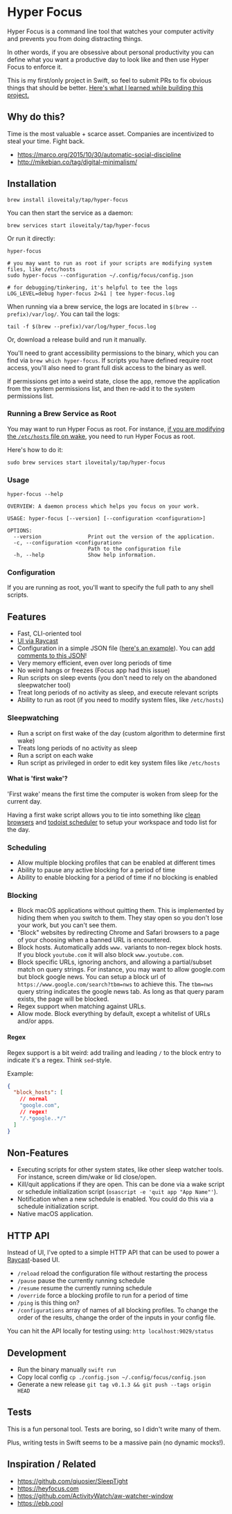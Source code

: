 # Hyper Focus

Hyper Focus is a command line tool that watches your computer activity and prevents you from doing distracting things.

In other words, if you are obsessive about personal productivity you can define what you want a productive day to look like and then use Hyper Focus to enforce it.

This is my first/only project in Swift, so feel to submit PRs to fix obvious things that should be better. [Here's what I learned while building this project.](http://mikebian.co/learning-swift-development-for-macos-by-building-a-website-blocker/)

## Why do this?

Time is the most valuable + scarce asset. Companies are incentivized to steal your time. Fight back.

- https://marco.org/2015/10/30/automatic-social-discipline
- http://mikebian.co/tag/digital-minimalism/

## Installation

```shell
brew install iloveitaly/tap/hyper-focus
```

You can then start the service as a daemon:

```shell
brew services start iloveitaly/tap/hyper-focus
```

Or run it directly:

```shell
hyper-focus

# you may want to run as root if your scripts are modifying system files, like /etc/hosts
sudo hyper-focus --configuration ~/.config/focus/config.json

# for debugging/tinkering, it's helpful to tee the logs
LOG_LEVEL=debug hyper-focus 2>&1 | tee hyper-focus.log
```

When running via a brew service, the logs are located in `$(brew --prefix)/var/log/`. You can tail the logs:

```shell
tail -f $(brew --prefix)/var/log/hyper_focus.log
```

Or, download a release build and run it manually.

You'll need to grant accessibility permissions to the binary, which you can find via `brew which hyper-focus`. If scripts you have defined require root access, you'll also need to grant full disk access to the binary as well.

If permissions get into a weird state, close the app, remove the application from the system permissions list, and then re-add it to the system permissions list.

### Running a Brew Service as Root

You may want to run Hyper Focus as root. For instance, [if you are modifying the `/etc/hosts` file on wake](https://github.com/iloveitaly/dotfiles/blob/7209676edb8417436bf9e56f1137a0b23bfadf76/.config/focus/wake.sh#L23),
you need to run Hyper Focus as root.

Here's how to do it:

```shell
sudo brew services start iloveitaly/tap/hyper-focus
```

<!--
Couple notes:

- Notification language when starting the process via brew is confusing

- Start the non-root service using `brew services start hyper-focus`
- Copy the existing plist `cat ~/Library/LaunchAgents/homebrew.mxcl.hyper-focus.plist | pbcopy`
- Stop the non-root service `brew services stop hyper-focus`
- Create the root service `sudo sh -c "pbpaste > /Library/LaunchDaemons/homebrew.mxcl.hyper-focus.plist"`
- Start the process as root `sudo launchctl load -w /Library/LaunchDaemons/homebrew.mxcl.hyper-focus.plist`

Here's a script:

```shell
brew services start hyper-focus
cat ~/Library/LaunchAgents/homebrew.mxcl.hyper-focus.plist | pbcopy
brew services stop hyper-focus

sudo sh -c "pbpaste > /Library/LaunchDaemons/homebrew.mxcl.hyper-focus.plist"
sudo launchctl load -w /Library/LaunchDaemons/homebrew.mxcl.hyper-focus.plist
```

To unload

```shell
sudo launchctl unload /Library/LaunchDaemons/homebrew.mxcl.hyper-focus.plist
```
-->

<!--
(TODO: still need to ensure that this works on restart, since it seems to do the same operation as `sudo brew services ...`)
(TODO: note about permissions, needing to remove logfiles, when switching between non-root and root)
TODO add something about the full disk permissions and accessibility permissions
(TODO I think we can remove this when https://github.com/Homebrew/homebrew-services/issues/554 is resolved)
-->

### Usage

```shell
hyper-focus --help

OVERVIEW: A daemon process which helps you focus on your work.

USAGE: hyper-focus [--version] [--configuration <configuration>]

OPTIONS:
  --version               Print out the version of the application.
  -c, --configuration <configuration>
                          Path to the configuration file
  -h, --help              Show help information.
```

### Configuration

If you are running as root, you'll want to specify the full path to any shell scripts.

## Features

- Fast, CLI-oriented tool
- [UI via Raycast](https://www.raycast.com/iloveitaly/hyper-focus)
- Configuration in a simple JSON file ([here's an example](https://github.com/iloveitaly/dotfiles/blob/master/.config/focus/config.json)). You can [add comments to this JSON](https://json5.org)!
- Very memory efficient, even over long periods of time
- No weird hangs or freezes (Focus app had this issue)
- Run scripts on sleep events (you don't need to rely on the abandoned sleepwatcher tool)
- Treat long periods of no activity as sleep, and execute relevant scripts
- Ability to run as root (if you need to modify system files, like `/etc/hosts`)

### Sleepwatching

- Run a script on first wake of the day (custom algorithm to determine first wake)
- Treats long periods of no activity as sleep
- Run a script on each wake
- Run script as privileged in order to edit key system files like `/etc/hosts`

#### What is 'first wake'?

'First wake' means the first time the computer is woken from sleep for the current day.

Having a first wake script allows you to tie into something like [clean browsers](https://github.com/iloveitaly/clean-browser) and [todoist scheduler](https://github.com/iloveitaly/todoist-scheduler) to setup your workspace and todo list for the day.

### Scheduling

- Allow multiple blocking profiles that can be enabled at different times
- Ability to pause any active blocking for a period of time
- Ability to enable blocking for a period of time if no blocking is enabled

### Blocking

- Block macOS applications without quitting them. This is implemented by hiding them when you switch to them. They stay
  open so you don't lose your work, but you can't see them.
- "Block" websites by redirecting Chrome and Safari browsers to a page of your choosing when a banned URL is encountered.
- Block hosts. Automatically adds `www.` variants to non-regex block hosts. If you block `youtube.com` it will also block `www.youtube.com`.
- Block specific URLs, ignoring anchors, and allowing a partial/subset match on query strings. For instance, you may
  want to allow google.com but block google news. You can setup a block url of `https://www.google.com/search?tbm=nws` to
  achieve this. The `tbm=nws` query string indicates the google news tab. As long as that query param exists, the page
  will be blocked.
- Regex support when matching against URLs. <!-- for instance -->
- Allow mode. Block everything by default, except a whitelist of URLs and/or apps.

#### Regex

Regex support is a bit weird: add trailing and leading `/` to the block entry to indicate it's a regex. Think `sed`-style.

Example:

```json
{
  "block_hosts": [
    // normal
    "google.com",
    // regex!
    "/.*google..*/"
  ]
}
```

## Non-Features

- Executing scripts for other system states, like other sleep watcher tools. For instance, screen dim/wake or lid close/open.
- Kill/quit applications if they are open. This can be done via a wake script or schedule initialization script (`osascript -e 'quit app "App Name"'`).
- Notification when a new schedule is enabled. You could do this via a schedule initialization script.
- Native macOS application.

## HTTP API

Instead of UI, I've opted to a simple HTTP API that can be used to power a [Raycast](https://www.raycast.com/iloveitaly/hyper-focus)-based UI.

- `/reload` reload the configuration file without restarting the process
- `/pause` pause the currently running schedule
- `/resume` resume the currently running schedule
- `/override` force a blocking profile to run for a period of time
- `/ping` is this thing on?
- `/configurations` array of names of all blocking profiles. To change the order of the results, change the order of the inputs in your config file.

You can hit the API locally for testing using: `http localhost:9029/status`

## Development

- Run the binary manually `swift run`
- Copy local config `cp ./config.json ~/.config/focus/config.json`
- Generate a new release `git tag v0.1.3 && git push --tags origin HEAD`

## Tests

This is a fun personal tool. Tests are boring, so I didn't write many of them.

Plus, writing tests in Swift seems to be a massive pain (no dynamic mocks!).

## Inspiration / Related

- https://github.com/qiuosier/SleepTight
- https://heyfocus.com
- https://github.com/ActivityWatch/aw-watcher-window
- https://ebb.cool
